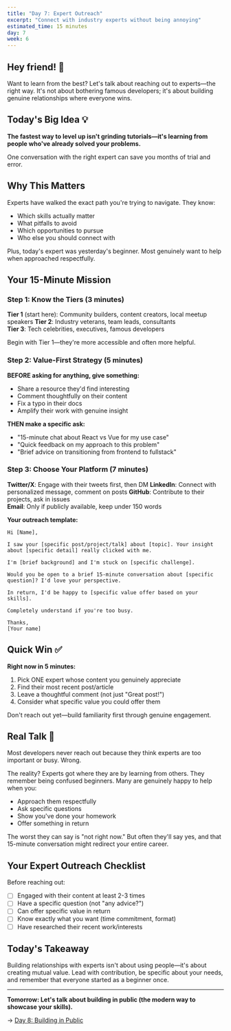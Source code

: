 ```yaml
---
title: "Day 7: Expert Outreach"
excerpt: "Connect with industry experts without being annoying"
estimated_time: 15 minutes
day: 7
week: 6
---
```


## Hey friend! 👋

Want to learn from the best? Let's talk about reaching out to experts—the right way. It's not about bothering famous developers; it's about building genuine relationships where everyone wins.

## Today's Big Idea 💡

**The fastest way to level up isn't grinding tutorials—it's learning from people who've already solved your problems.**

One conversation with the right expert can save you months of trial and error.

## Why This Matters

Experts have walked the exact path you're trying to navigate. They know:

- Which skills actually matter
- What pitfalls to avoid
- Which opportunities to pursue
- Who else you should connect with

Plus, today's expert was yesterday's beginner. Most genuinely want to help when approached respectfully.

## Your 15-Minute Mission

### Step 1: Know the Tiers (3 minutes)

**Tier 1** (start here): Community builders, content creators, local meetup speakers
**Tier 2**: Industry veterans, team leads, consultants\
**Tier 3**: Tech celebrities, executives, famous developers

Begin with Tier 1—they're more accessible and often more helpful.

### Step 2: Value-First Strategy (5 minutes)

**BEFORE asking for anything, give something:**

- Share a resource they'd find interesting
- Comment thoughtfully on their content
- Fix a typo in their docs
- Amplify their work with genuine insight

**THEN make a specific ask:**

- "15-minute chat about React vs Vue for my use case"
- "Quick feedback on my approach to this problem"
- "Brief advice on transitioning from frontend to fullstack"

### Step 3: Choose Your Platform (7 minutes)

**Twitter/X**: Engage with their tweets first, then DM
**LinkedIn**: Connect with personalized message, comment on posts
**GitHub**: Contribute to their projects, ask in issues\
**Email**: Only if publicly available, keep under 150 words

**Your outreach template:**

```
Hi [Name],

I saw your [specific post/project/talk] about [topic]. Your insight about [specific detail] really clicked with me.

I'm [brief background] and I'm stuck on [specific challenge]. 

Would you be open to a brief 15-minute conversation about [specific question]? I'd love your perspective.

In return, I'd be happy to [specific value offer based on your skills].

Completely understand if you're too busy.

Thanks,
[Your name]
```

## Quick Win ✅

**Right now in 5 minutes:**

1. Pick ONE expert whose content you genuinely appreciate
2. Find their most recent post/article
3. Leave a thoughtful comment (not just "Great post!")
4. Consider what specific value you could offer them

Don't reach out yet—build familiarity first through genuine engagement.

## Real Talk 💬

Most developers never reach out because they think experts are too important or busy. Wrong.

The reality? Experts got where they are by learning from others. They remember being confused beginners. Many are genuinely happy to help when you:

- Approach them respectfully
- Ask specific questions
- Show you've done your homework
- Offer something in return

The worst they can say is "not right now." But often they'll say yes, and that 15-minute conversation might redirect your entire career.

## Your Expert Outreach Checklist

Before reaching out:

- [ ] Engaged with their content at least 2-3 times
- [ ] Have a specific question (not "any advice?")
- [ ] Can offer specific value in return
- [ ] Know exactly what you want (time commitment, format)
- [ ] Have researched their recent work/interests

## Today's Takeaway

Building relationships with experts isn't about using people—it's about creating mutual value. Lead with contribution, be specific about your needs, and remember that everyone started as a beginner once.

---

**Tomorrow: Let's talk about building in public (the modern way to showcase your skills).**

→ [Day 8: Building in Public](./08-building-public)
